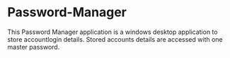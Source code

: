 # Password-Manager
This Password Manager application is a windows desktop application to store accountlogin details. Stored accounts details are accessed with one master password. 
